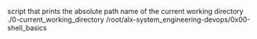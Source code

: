script that prints the absolute path name of the current working directory
./0-current_working_directory
/root/alx-system_engineering-devops/0x00-shell_basics
